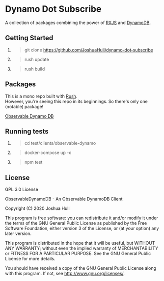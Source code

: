 # Dynamo Dot Subscribe

A collection of packages combining the power of [RXJS](https://rxjs-dev.firebaseapp.com/guide/overview) and [DynamoDB](https://aws.amazon.com/dynamodb/).

## Getting Started

1. > git clone https://github.com/JoshuaHull/dynamo-dot-subscribe
2. > rush update
3. > rush build

## Packages

This is a mono repo built with [Rush](https://rushjs.io/).  
However, you're seeing this repo in its beginnings. So there's only one (notable) package!

[Observable Dynamo DB](https://github.com/JoshuaHull/dynamo-dot-subscribe/tree/main/src/clients/observable-dynamo)

## Running tests

1. > cd test/clients/observable-dynamo
2. > docker-compose up -d
3. > npm test

## License

GPL 3.0 License

ObservableDynamoDB - An Observable DynamoDB Client

Copyright (C) 2020 Joshua Hull

This program is free software: you can redistribute it and/or modify
it under the terms of the GNU General Public License as published by
the Free Software Foundation, either version 3 of the License, or
(at your option) any later version.

This program is distributed in the hope that it will be useful,
but WITHOUT ANY WARRANTY; without even the implied warranty of
MERCHANTABILITY or FITNESS FOR A PARTICULAR PURPOSE.  See the
GNU General Public License for more details.

You should have received a copy of the GNU General Public License
along with this program.  If not, see <http://www.gnu.org/licenses/>.
